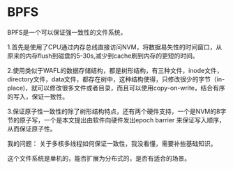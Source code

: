# BPFS
BPFS是一个可以保证强一致性的文件系统，

1.首先是使用了CPU通过内存总线直接访问NVM，将数据易失性的时间窗口，从原来的内存flush到磁盘的5-30s,减少到cache刷到内存的更短的时间。

2.使用类似于WAFL的数据存储结构，都是树形结构，有三种文件，inode文件，directory文件，data文件，都存在树中，这种结构使得，只修改很少的字节（in-place)，就可以修改很多文件或者目录，而且可以使用copy-on-write，结合有序的写入，保证一致性。

3.保证原子性一致性的除了树形结构特点，还有两个硬件支持，一个是NVM的8字节的原子写，一个是本文提出由软件向硬件发出epoch barrier 来保证写入顺序，从而保证原子性。

我的问题：
关于多核多线程如何保证一致性，我没看懂，需要补些基础知识。

这个文件系统是单机的，能否扩展为分布式的，是否有适合的场景。
